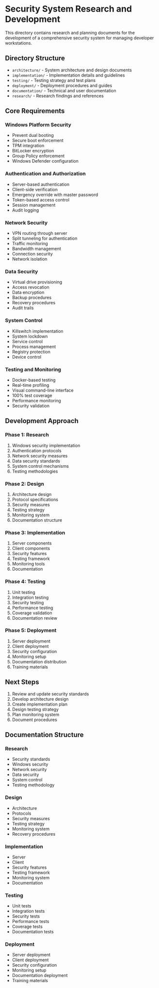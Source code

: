 # Security System Research and Development

This directory contains research and planning documents for the development of a comprehensive security system for managing developer workstations.

## Directory Structure

- `architecture/` - System architecture and design documents
- `implementation/` - Implementation details and guidelines
- `testing/` - Testing strategy and test plans
- `deployment/` - Deployment procedures and guides
- `documentation/` - Technical and user documentation
- `research/` - Research findings and references

## Core Requirements

### Windows Platform Security
- Prevent dual booting
- Secure boot enforcement
- TPM integration
- BitLocker encryption
- Group Policy enforcement
- Windows Defender configuration

### Authentication and Authorization
- Server-based authentication
- Client-side verification
- Emergency override with master password
- Token-based access control
- Session management
- Audit logging

### Network Security
- VPN routing through server
- Split tunneling for authentication
- Traffic monitoring
- Bandwidth management
- Connection security
- Network isolation

### Data Security
- Virtual drive provisioning
- Access revocation
- Data encryption
- Backup procedures
- Recovery procedures
- Audit trails

### System Control
- Killswitch implementation
- System lockdown
- Service control
- Process management
- Registry protection
- Device control

### Testing and Monitoring
- Docker-based testing
- Real-time profiling
- Visual command-line interface
- 100% test coverage
- Performance monitoring
- Security validation

## Development Approach

### Phase 1: Research
1. Windows security implementation
2. Authentication protocols
3. Network security measures
4. Data security standards
5. System control mechanisms
6. Testing methodologies

### Phase 2: Design
1. Architecture design
2. Protocol specifications
3. Security measures
4. Testing strategy
5. Monitoring system
6. Documentation structure

### Phase 3: Implementation
1. Server components
2. Client components
3. Security features
4. Testing framework
5. Monitoring tools
6. Documentation

### Phase 4: Testing
1. Unit testing
2. Integration testing
3. Security testing
4. Performance testing
5. Coverage validation
6. Documentation review

### Phase 5: Deployment
1. Server deployment
2. Client deployment
3. Security configuration
4. Monitoring setup
5. Documentation distribution
6. Training materials

## Next Steps
1. Review and update security standards
2. Develop architecture design
3. Create implementation plan
4. Design testing strategy
5. Plan monitoring system
6. Document procedures

## Documentation Structure

### Research
- Security standards
- Windows security
- Network security
- Data security
- System control
- Testing methodology

### Design
- Architecture
- Protocols
- Security measures
- Testing strategy
- Monitoring system
- Recovery procedures

### Implementation
- Server
- Client
- Security features
- Testing framework
- Monitoring system
- Documentation

### Testing
- Unit tests
- Integration tests
- Security tests
- Performance tests
- Coverage tests
- Documentation tests

### Deployment
- Server deployment
- Client deployment
- Security configuration
- Monitoring setup
- Documentation deployment
- Training materials 
